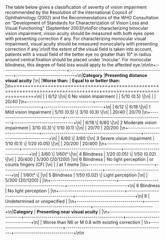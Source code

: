 The table below gives a classification of severity of vision impairment recommended by the Resolution of the International Council of Ophthalmology (2002) and the Recommendations of the WHO Consultation on “Development of Standards for Characterization of Vision Loss and Visual Functioning\" (September 2003)\n\nFor characterizing binocular vision impairment, vision acuity should be measured with both eyes open with presenting correction if any. For characterizing monocular visual impairment, visual acuity should be measured monocularly with presenting correction if any.\n\nIf the extent of the visual field is taken into account, patients with a visual field of the better eye no greater than 10° in radius around central fixation should be placed under ‘inocular’. For monocular blindness, this degree of field loss would apply to the affected eye.\n\n\n+:--------------------------------+:-------------------------------------------------+:-----------------------------+\n|**Category**                     |**Presenting distance visual acuity**                                            |\n|                                 |**Worse than:**                                   | **Equal to or better than:** |\n+=================================+==================================================+==============================+\n|                                 |                                                  | 6/12                        \\|\n| 0 No vision impairment          |                                                  | 5/10 (0.5)                  \\|\n|                                 |                                                  | 20/40                        |\n+---------------------------------+--------------------------------------------------+------------------------------+\n|                                 | 6/12                                            \\| 6/18                        \\|\n| 1 Mild vision impairment        | 5/10 (0.5)                                      \\| 3/10 (0.3)                  \\|\n|                                 | 20/40                                            | 20/70                        |\n+---------------------------------+--------------------------------------------------+------------------------------+\n|                                 | 6/18                                            \\| 6/60                        \\|\n| 2 Moderate vision impairment    | 3/10 (0.3)                                      \\| 1/10 (0.1)                  \\|\n|                                 | 20/70                                            | 20/200                       |\n+---------------------------------+--------------------------------------------------+------------------------------+\n|                                 | 6/60                                            \\| 3/60                        \\|\n| 3 Severe vision impairment      | 1/10 (0.1)                                      \\| 1/20 (0.05)                 \\|\n|                                 | 20/200                                           | 20/400                       |\n+---------------------------------+--------------------------------------------------+------------------------------+\n|                                 | 3/60                                            \\| 1/60\\*                      \\|\n| 4 Blindness                     | 1/20 (0.05)                                     \\| 1/50 (0.02)                 \\|\n|                                 | 20/400                                           | 5/300 (20/1200)              |\n| 6 Blindness                     | No light perception                              | or counts fingers (CF)       |\n|                                 |                                                  | at 1 metre                   |\n+---------------------------------+--------------------------------------------------+------------------------------+\n|                                 | 1/60\\*                                          \\|                              |\n| 5 Blindness                     | 1/50 (0.02)                                     \\| Light perception             |\n|                                 | 5/300 (20/1200)                                  |                              |\n+---------------------------------+--------------------------------------------------+------------------------------+\n| 6 Blindness                     | No light perception                              |                              |\n+---------------------------------+--------------------------------------------------+------------------------------+\n| 9                               | Undetermined or unspecified                      |                              |\n+---------------------------------+--------------------------------------------------+------------------------------+\n|**Category**                     | **Presenting near visual acuity**                |                              |\n+---------------------------------+--------------------------------------------------+------------------------------+\n|                                 | Worse than N6 or M 0.8 with existing correction                       |                              \n+---------------------------------+--------------------------------------------------+------------------------------+\n\n
